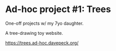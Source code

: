 # Ad-hoc project #1: Trees

One-off projects w/ my 7yo daughter.

A tree-drawing toy website.

https://trees.ad-hoc.davepeck.org/
